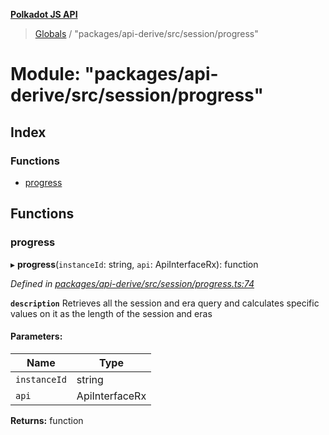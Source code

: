 **[Polkadot JS API](../README.md)**

> [Globals](../globals.md) / "packages/api-derive/src/session/progress"

# Module: "packages/api-derive/src/session/progress"

## Index

### Functions

* [progress](_packages_api_derive_src_session_progress_.md#progress)

## Functions

### progress

▸ **progress**(`instanceId`: string, `api`: ApiInterfaceRx): function

*Defined in [packages/api-derive/src/session/progress.ts:74](https://github.com/polkadot-js/api/blob/014fa123b/packages/api-derive/src/session/progress.ts#L74)*

**`description`** Retrieves all the session and era query and calculates specific values on it as the length of the session and eras

#### Parameters:

Name | Type |
------ | ------ |
`instanceId` | string |
`api` | ApiInterfaceRx |

**Returns:** function
